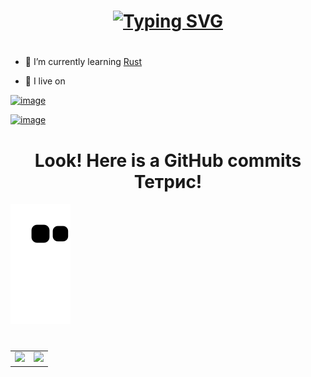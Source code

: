 <h1 align="center">
<a href="https://git.io/typing-svg"><img src="https://readme-typing-svg.herokuapp.com?font=Fira+Code&pause=1000&color=28A172&center=true&vCenter=true&width=435&lines=%F0%9F%91%8B+Hi+there%2C+I+am+Francis." alt="Typing SVG" /></a>
</h1>

<h1></h1>

- 🦀️ I’m currently learning [Rust](https://www.rust-lang.org/learn) 

- 📱 I live on

[![image](https://user-images.githubusercontent.com/25944814/196490606-cc744c8a-390b-4263-bd7c-a299822315da.png)](https://discord.gg/dd6JZteeyd)

[![image](https://user-images.githubusercontent.com/25944814/196490470-68eb7799-46c5-4287-8b78-464670389d7b.png)](https://t.me/francisdu)

<h1></h1>
<h1 align="center">Look! Here is a GitHub commits Тетрис! </h1>

![snake gif](https://github.com/francis-du/francis-du/blob/output/snake.svg)

<h1></h1>

<h1></h1>

<table>
  <tr>
    <td valign="top">
      <a href="https://francis.run" target="_blank">
        <img src="https://github-readme-stats.vercel.app/api?username=francis-du&count_private=true&show_icons=true&bg_color=30,e96443,904e95&title_color=fff&text_color=fff" />
      <a/>
    </td>
    <td valign="top">
      <a href="https://wakatime.com/@francis" target="_blank">
        <img src="https://github-readme-stats-git.francisdu.vercel.app/api/wakatime?username=francis&hide=other,html,scss,css,yaml,xml,toml,markdown&bg_color=30,e96443,904e95&title_color=fff&text_color=fff" />
      <a/>
    </td>
  </tr>
</table>

<h1></h1>
